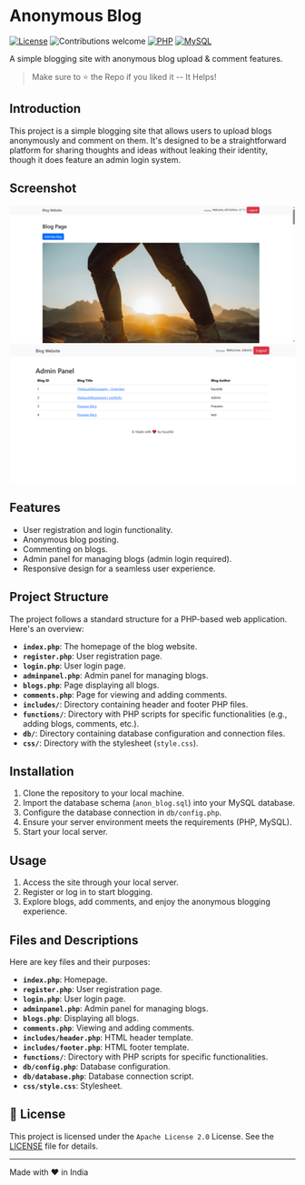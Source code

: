 # Anonymous Blog

[![License](https://img.shields.io/badge/License-Apache%202.0-yellow.svg?style=flat-square)](LICENSE)
![Contributions welcome](https://img.shields.io/badge/Contributions-WELCOME-brightgreen.svg?style=flat-square)
[![PHP](https://img.shields.io/badge/PHP-7.4.3-blue.svg?style=flat-square)](https://www.php.net/releases/7_4_3.php)
[![MySQL](https://img.shields.io/badge/MySQL-8.0.19-red.svg?style=flat-square)](https://dev.mysql.com/doc/relnotes/mysql/8.0/en/news-8-0-19.html)

A simple blogging site with anonymous blog upload & comment features.

> Make sure to ⭐ the Repo if you liked it -- It Helps!

## Introduction

This project is a simple blogging site that allows users to upload blogs anonymously and comment on them. It's designed to be a straightforward platform for sharing thoughts and ideas without leaking their identity, though it does feature an admin login system.

## Screenshot

![Blogs Page](images/blogs.png)
![Admin Panel](images/adminpanel.png)

## Features

- User registration and login functionality.
- Anonymous blog posting.
- Commenting on blogs.
- Admin panel for managing blogs (admin login required).
- Responsive design for a seamless user experience.

## Project Structure

The project follows a standard structure for a PHP-based web application. Here's an overview:

- **`index.php`**: The homepage of the blog website.
- **`register.php`**: User registration page.
- **`login.php`**: User login page.
- **`adminpanel.php`**: Admin panel for managing blogs.
- **`blogs.php`**: Page displaying all blogs.
- **`comments.php`**: Page for viewing and adding comments.
- **`includes/`**: Directory containing header and footer PHP files.
- **`functions/`**: Directory with PHP scripts for specific functionalities (e.g., adding blogs, comments, etc.).
- **`db/`**: Directory containing database configuration and connection files.
- **`css/`**: Directory with the stylesheet (`style.css`).

## Installation

1. Clone the repository to your local machine.
2. Import the database schema (`anon_blog.sql`) into your MySQL database.
3. Configure the database connection in `db/config.php`.
4. Ensure your server environment meets the requirements (PHP, MySQL).
5. Start your local server.

## Usage

1. Access the site through your local server.
2. Register or log in to start blogging.
3. Explore blogs, add comments, and enjoy the anonymous blogging experience.

## Files and Descriptions

Here are key files and their purposes:

- **`index.php`**: Homepage.
- **`register.php`**: User registration page.
- **`login.php`**: User login page.
- **`adminpanel.php`**: Admin panel for managing blogs.
- **`blogs.php`**: Displaying all blogs.
- **`comments.php`**: Viewing and adding comments.
- **`includes/header.php`**: HTML header template.
- **`includes/footer.php`**: HTML footer template.
- **`functions/`**: Directory with PHP scripts for specific functionalities.
- **`db/config.php`**: Database configuration.
- **`db/database.php`**: Database connection script.
- **`css/style.css`**: Stylesheet.

## 📝 License

This project is licensed under the `Apache License 2.0` License. See the [LICENSE](LICENSE) file for details.

<hr>

Made with ❤ in India

